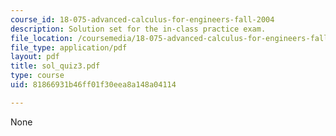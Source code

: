 ```yaml
---
course_id: 18-075-advanced-calculus-for-engineers-fall-2004
description: Solution set for the in-class practice exam.
file_location: /coursemedia/18-075-advanced-calculus-for-engineers-fall-2004/81866931b46ff01f30eea8a148a04114_sol_quiz3.pdf
file_type: application/pdf
layout: pdf
title: sol_quiz3.pdf
type: course
uid: 81866931b46ff01f30eea8a148a04114

---
```

None